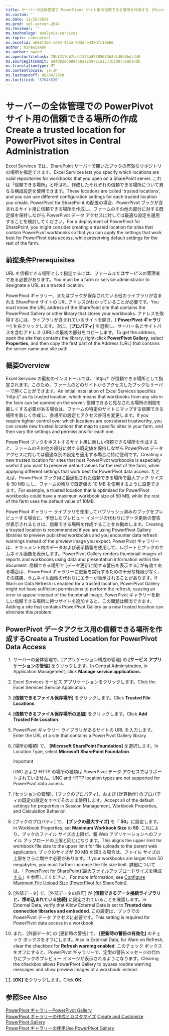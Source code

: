 ```yaml
---
title: サーバーの全体管理で PowerPivot サイト用の信頼できる場所を作成する |Microsoft Docs
ms.custom: ''
ms.date: 11/25/2019
ms.prod: sql-server-2014
ms.reviewer: ''
ms.technology: analysis-services
ms.topic: conceptual
ms.assetid: a666f365-cd93-43a3-9d3d-e429dfc19b66
author: minewiskan
ms.author: owend
ms.openlocfilehash: 70b1317db7ce413f3a593056f3b8a140b3bdc446
ms.sourcegitcommit: ad4d92dce894592a259721a1571b1d8736abacdb
ms.translationtype: MT
ms.contentlocale: ja-JP
ms.lasthandoff: 08/04/2020
ms.locfileid: "87643535"
---
```

# <a name="create-a-trusted-location-for-powerpivot-sites-in-central-administration"></a><span data-ttu-id="73e61-102">サーバーの全体管理での PowerPivot サイト用の信頼できる場所の作成</span><span class="sxs-lookup"><span data-stu-id="73e61-102">Create a trusted location for PowerPivot sites in Central Administration</span></span>
  <span data-ttu-id="73e61-103">Excel Services では、SharePoint サーバーで開いたブックの有効なリポジトリの場所を指定できます。</span><span class="sxs-lookup"><span data-stu-id="73e61-103">Excel Services lets you specify which locations are valid repositories for workbooks that you open on a SharePoint server.</span></span> <span data-ttu-id="73e61-104">これは「信頼できる場所」と呼ばれ、作成したそれぞれの信頼できる場所について異なる構成設定を使用できます。</span><span class="sxs-lookup"><span data-stu-id="73e61-104">These locations are called 'trusted locations', and you can use different configuration settings for each trusted location you create.</span></span> <span data-ttu-id="73e61-105">PowerPivot for SharePoint の配置の場合、PowerPivot ブックが含まれるサイト用に信頼できる場所を作成し、ファームのその他の部分に対する既定値を保持しながら PowerPivot データ アクセスに対しては最適な設定を適用することを検討してください。</span><span class="sxs-lookup"><span data-stu-id="73e61-105">For a deployment of PowerPivot for SharePoint, you might consider creating a trusted location for sites that contain PowerPivot workbooks so that you can apply the settings that work best for PowerPivot data access, while preserving default settings for the rest of the farm.</span></span>  
  
  
  
## <a name="prerequisites"></a><span data-ttu-id="73e61-106">前提条件</span><span class="sxs-lookup"><span data-stu-id="73e61-106">Prerequisites</span></span>  
 <span data-ttu-id="73e61-107">URL を信頼できる場所として指定するには、ファームまたはサービスの管理者である必要があります。</span><span class="sxs-lookup"><span data-stu-id="73e61-107">You must be a farm or service administrator to designate a URL as a trusted location.</span></span>  
  
 <span data-ttu-id="73e61-108">PowerPivot ギャラリー、またはブックが保存されている他のライブラリが含まれる SharePoint サイトの URL アドレスがわかっていることが必要です。</span><span class="sxs-lookup"><span data-stu-id="73e61-108">You must know the URL address of the SharePoint site that contains the PowerPivot Gallery or other library that stores your workbooks.</span></span> <span data-ttu-id="73e61-109">アドレスを取得するには、ライブラリが含まれているサイトを開き、[ **PowerPivot ギャラリー**] を右クリックします。次に、[**プロパティ**] を選択し、サーバー名とサイトパスを含むアドレス (URL) の最初の部分をコピーします。</span><span class="sxs-lookup"><span data-stu-id="73e61-109">To get the address, open the site that contains the library, right-click **PowerPivot Gallery**, select **Properties**, and then copy the first part of the Address (URL) that contains the server name and site path.</span></span>  
  
##  <a name="overview"></a><a name="overview"></a> <span data-ttu-id="73e61-110">概要</span><span class="sxs-lookup"><span data-stu-id="73e61-110">Overview</span></span>  
 <span data-ttu-id="73e61-111">Excel Services の最初のインストールでは、'http://' が信頼できる場所として指定されます。このため、ファームのどのサイトからアクセスしたブックもサーバーで開くことができます。</span><span class="sxs-lookup"><span data-stu-id="73e61-111">An initial installation of Excel Services specifies 'http://' as its trusted location, which means that workbooks from any site in the farm can be opened on the server.</span></span> <span data-ttu-id="73e61-112">信頼できると見なされる場所の制御を厳しくする必要がある場合は、ファームの特定のサイトにマップする信頼できる場所を新しく作成し、各場所の設定とアクセス許可を変更します。</span><span class="sxs-lookup"><span data-stu-id="73e61-112">If you require tighter control over which locations are considered trustworthy, you can create new trusted locations that map to specific sites in your farm, and then vary the settings and permissions for each one.</span></span>  
  
 <span data-ttu-id="73e61-113">PowerPivot ブックをホストするサイト用に新しい信頼できる場所を作成すると、ファームのその他の部分に対する既定値を保持しながら PowerPivot データ アクセスに対しては最適な別の設定を適用する場合に特に便利です。</span><span class="sxs-lookup"><span data-stu-id="73e61-113">Creating a new trusted location for sites that host PowerPivot workbooks is especially useful if you want to preserve default values for the rest of the farm, while applying different settings that work best for PowerPivot data access.</span></span> <span data-ttu-id="73e61-114">たとえば、PowerPivot ブック用に最適化された信頼できる場所で最大ブック サイズを 50 MB にし、ファームの残りで既定値の 10 MB を使用するように設定できます。</span><span class="sxs-lookup"><span data-stu-id="73e61-114">For example, a trusted location that is optimized for PowerPivot workbooks could have a maximum workbook size of 50 MB, while the rest of the farm uses the default value of 10MB.</span></span>  
  
 <span data-ttu-id="73e61-115">PowerPivot ギャラリー ライブラリを使用してパブリッシュ済みのブックをプレビューする場合に、予想したプレビュー イメージの代わりにデータ更新の警告が表示されるときは、信頼できる場所を作成することをお勧めします。</span><span class="sxs-lookup"><span data-stu-id="73e61-115">Creating a trusted location is recommended if you are using PowerPivot Gallery libraries to preview published workbooks and you encounter data refresh warnings instead of the preview image you expect.</span></span> <span data-ttu-id="73e61-116">PowerPivot ギャラリーは、ドキュメント内のデータおよび表示情報を使用して、レポートとブックのサムネイル画像を表示します。</span><span class="sxs-lookup"><span data-stu-id="73e61-116">PowerPivot Gallery renders thumbnail images of reports and workbooks using data and presentation information within the document.</span></span> <span data-ttu-id="73e61-117">信頼できる場所で [データ更新に関する警告を表示する] が有効である場合は、PowerPivot ギャラリーに更新を実行するための十分な権限がなく、その結果、サムネイル画像の代わりにエラーが表示されることがあります。</span><span class="sxs-lookup"><span data-stu-id="73e61-117">If Warn on Data Refresh is enabled for a trusted location, PowerPivot Gallery might not have sufficient permissions to perform the refresh, causing an error to appear instead of the thumbnail image.</span></span> <span data-ttu-id="73e61-118">PowerPivot ギャラリーを新しい信頼できる場所に持つサイトを追加すると、この問題は解消できます。</span><span class="sxs-lookup"><span data-stu-id="73e61-118">Adding a site that contains PowerPivot Gallery as a new trusted location can eliminate this problem.</span></span>  
  
##  <a name="create-a-trusted-location-for-powerpivot-data-access"></a><a name="create"></a><span data-ttu-id="73e61-119">PowerPivot データアクセス用の信頼できる場所を作成する</span><span class="sxs-lookup"><span data-stu-id="73e61-119">Create a Trusted Location for PowerPivot Data Access</span></span>  
  
1.  <span data-ttu-id="73e61-120">サーバーの全体管理で、[アプリケーション構成の管理] の **[サービス アプリケーションの管理]** をクリックします。</span><span class="sxs-lookup"><span data-stu-id="73e61-120">In Central Administration, in Application Management, click **Manage service applications**.</span></span>  
  
2.  <span data-ttu-id="73e61-121">Excel Services サービス アプリケーションをクリックします。</span><span class="sxs-lookup"><span data-stu-id="73e61-121">Click the Excel Services Service Application.</span></span>  
  
3.  <span data-ttu-id="73e61-122">**[信頼できるファイル保存場所]** をクリックします。</span><span class="sxs-lookup"><span data-stu-id="73e61-122">Click **Trusted File Locations**.</span></span>  
  
4.  <span data-ttu-id="73e61-123">**[信頼できるファイル保存場所の追加]** をクリックします。</span><span class="sxs-lookup"><span data-stu-id="73e61-123">Click **Add Trusted File Location**.</span></span>  
  
5.  <span data-ttu-id="73e61-124">PowerPivot ギャラリー ライブラリがあるサイトの URL を入力します。</span><span class="sxs-lookup"><span data-stu-id="73e61-124">Enter the URL of a site that contains a PowerPivot Gallery library.</span></span>  
  
6.  <span data-ttu-id="73e61-125">[場所の種類] で、 **[Microsoft SharePoint Foundation]** を選択します。</span><span class="sxs-lookup"><span data-stu-id="73e61-125">In Location Type, select **Microsoft SharePoint Foundation**.</span></span>  
  
    > [!IMPORTANT]  
    >  <span data-ttu-id="73e61-126">UNC および HTTP の場所の種類は PowerPivot データ アクセスではサポートされていません。</span><span class="sxs-lookup"><span data-stu-id="73e61-126">UNC and HTTP location types are not supported for PowerPivot data access.</span></span>  
  
7.  <span data-ttu-id="73e61-127">[セッションの管理]、[ブックのプロパティ]、および [計算動作] のプロパティの既定の設定をすべてそのまま使用します。</span><span class="sxs-lookup"><span data-stu-id="73e61-127">Accept all of the default settings for properties in Session Management, Workbook Properties, and Calculation Behavior.</span></span>  
  
8.  <span data-ttu-id="73e61-128">[ブックのプロパティ] で、 **[ブックの最大サイズ]** を「 **50**」に設定します。</span><span class="sxs-lookup"><span data-stu-id="73e61-128">In Workbook Properties, set **Maximum Workbook Size** to **50**.</span></span> <span data-ttu-id="73e61-129">これにより、ブックのファイル サイズの上限が、親 Web アプリケーションへのファイル アップロードの上限と同じになります。</span><span class="sxs-lookup"><span data-stu-id="73e61-129">This aligns the upper limit for workbook file size to the upper limit for file uploads to the parent web application.</span></span> <span data-ttu-id="73e61-130">ブックのサイズが 50 MB を超える場合は、ファイル サイズの上限をさらに増やす必要があります。</span><span class="sxs-lookup"><span data-stu-id="73e61-130">If your workbooks are larger than 50 megabytes, you must further increase the file size limit.</span></span> <span data-ttu-id="73e61-131">詳細については、「 [PowerPivot for SharePoint&#41;&#40;最大ファイルアップロードサイズを構成する](configure-maximum-file-upload-size-power-pivot-for-sharepoint.md)」を参照してください。</span><span class="sxs-lookup"><span data-stu-id="73e61-131">For more information, see [Configure Maximum File Upload Size &#40;PowerPivot for SharePoint&#41;](configure-maximum-file-upload-size-power-pivot-for-sharepoint.md).</span></span>  
  
9. <span data-ttu-id="73e61-132">[外部データ] で、[外部データの許可] が **[信頼できるデータ接続ライブラリと、埋め込まれている接続]** に設定されていることを確認します。</span><span class="sxs-lookup"><span data-stu-id="73e61-132">In External Data, verify that Allow External Data is set to **Trusted data connection libraries and embedded**.</span></span> <span data-ttu-id="73e61-133">この設定は、ブックでの PowerPivot データ アクセスに必要です。</span><span class="sxs-lookup"><span data-stu-id="73e61-133">This setting is required for PowerPivot data access in a workbook.</span></span>  
  
10. <span data-ttu-id="73e61-134">また、[外部データ] の [更新時の警告] で、 **[更新時の警告の有効化]** のチェック ボックスをオフにします。</span><span class="sxs-lookup"><span data-stu-id="73e61-134">Also in External Data, for Warn on Refresh, clear the checkbox for **Refresh warning enabled**.</span></span> <span data-ttu-id="73e61-135">このチェック ボックスをオフにすると、PowerPivot ギャラリーで、定型の警告メッセージの代わりにブックのプレビュー イメージが表示されるようになります。</span><span class="sxs-lookup"><span data-stu-id="73e61-135">Clearing the checkbox allows PowerPivot Gallery to bypass routine warning messages and show preview images of a workbook instead.</span></span>  
  
11. <span data-ttu-id="73e61-136">**[OK]** をクリックします。</span><span class="sxs-lookup"><span data-stu-id="73e61-136">Click **OK**.</span></span>  
  
## <a name="see-also"></a><span data-ttu-id="73e61-137">参照</span><span class="sxs-lookup"><span data-stu-id="73e61-137">See Also</span></span>  
 [<span data-ttu-id="73e61-138">PowerPivot ギャラリー</span><span class="sxs-lookup"><span data-stu-id="73e61-138">PowerPivot Gallery</span></span>](../../index.yml)  
 <span data-ttu-id="73e61-139">[PowerPivot ギャラリーの作成とカスタマイズ](create-and-customize-power-pivot-gallery.md) </span><span class="sxs-lookup"><span data-stu-id="73e61-139">[Create and Customize PowerPivot Gallery](create-and-customize-power-pivot-gallery.md) </span></span>  
 [<span data-ttu-id="73e61-140">PowerPivot ギャラリーの使用</span><span class="sxs-lookup"><span data-stu-id="73e61-140">Use PowerPivot Gallery</span></span>](use-power-pivot-gallery.md)  
  
  
